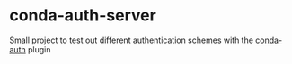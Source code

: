 # conda-auth-server

Small project to test out different authentication schemes with the [conda-auth](https://github.com/conda-incubator/conda-auth) plugin
